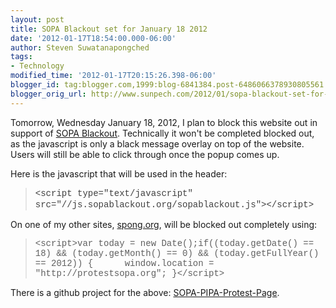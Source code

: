 ```yaml
---
layout: post
title: SOPA Blackout set for January 18 2012
date: '2012-01-17T18:54:00.000-06:00'
author: Steven Suwatanapongched
tags:
- Technology
modified_time: '2012-01-17T20:15:26.398-06:00'
blogger_id: tag:blogger.com,1999:blog-6841384.post-6486066378930805561
blogger_orig_url: http://www.sunpech.com/2012/01/sopa-blackout-set-for-january-18-2012.html
---
```


Tomorrow, Wednesday January 18, 2012, I plan to block this website out in support of <a href="http://sopablackout.org/">SOPA Blackout</a>. Technically it won't be completed blocked out, as the javascript is only a black message overlay on top of the website. Users will still be able to click through once the popup comes up.

Here is the javascript that will be used in the header:

<blockquote class="tr_bq"><span style="color: #404040; font-family: 'Courier New', Courier, monospace;"><span style="line-height: 18px;">&lt;script type="text/javascript" src="//js.sopablackout.org/sopablackout.js"&gt;&lt;/script&gt;</span></span></blockquote>On one of my other sites, <a href="http://spong.org/">spong.org</a>, will be blocked out completely using:

<blockquote class="tr_bq"><span style="font-family: 'Courier New', Courier, monospace;">&lt;script&gt;</span><span style="font-family: 'Courier New', Courier, monospace;">var today = new Date();</span><span style="font-family: 'Courier New', Courier, monospace;">if((today.getDate() == 18) &amp;&amp; (today.getMonth() == 0) &amp;&amp; (today.getFullYear() == 2012))</span><span style="font-family: 'Courier New', Courier, monospace;">&nbsp;{</span><span style="font-family: 'Courier New', Courier, monospace;">&nbsp; &nbsp; &nbsp; window.location = "http://protestsopa.org";</span><span style="font-family: 'Courier New', Courier, monospace;">&nbsp;}</span><span style="font-family: 'Courier New', Courier, monospace;">&lt;/script&gt;</span></blockquote>

There is a github project for the above:&nbsp;<a href="https://github.com/SaraJo/SOPA-PIPA-Protest-Page">SOPA-PIPA-Protest-Page</a>.